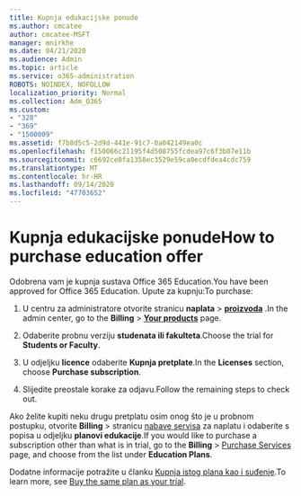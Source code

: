 ```yaml
---
title: Kupnja edukacijske ponude
ms.author: cmcatee
author: cmcatee-MSFT
manager: mnirkhe
ms.date: 04/21/2020
ms.audience: Admin
ms.topic: article
ms.service: o365-administration
ROBOTS: NOINDEX, NOFOLLOW
localization_priority: Normal
ms.collection: Adm_O365
ms.custom:
- "328"
- "369"
- "1500009"
ms.assetid: f7b8d5c5-2d9d-441e-91c7-0a042149ea0c
ms.openlocfilehash: f150066c21195f4d508755fcdea97c6f3b07e11b
ms.sourcegitcommit: c6692ce0fa1358ec3529e59ca0ecdfdea4cdc759
ms.translationtype: MT
ms.contentlocale: hr-HR
ms.lasthandoff: 09/14/2020
ms.locfileid: "47703652"
---
```

# <a name="how-to-purchase-education-offer"></a><span data-ttu-id="4247b-102">Kupnja edukacijske ponude</span><span class="sxs-lookup"><span data-stu-id="4247b-102">How to purchase education offer</span></span>

<span data-ttu-id="4247b-103">Odobrena vam je kupnja sustava Office 365 Education.</span><span class="sxs-lookup"><span data-stu-id="4247b-103">You have been approved for Office 365 Education.</span></span> <span data-ttu-id="4247b-104">Upute za kupnju:</span><span class="sxs-lookup"><span data-stu-id="4247b-104">To purchase:</span></span>
  
1. <span data-ttu-id="4247b-105">U centru za administratore otvorite stranicu **naplata** \> **[proizvoda](https://go.microsoft.com/fwlink/p/?linkid=842054)** .</span><span class="sxs-lookup"><span data-stu-id="4247b-105">In the admin center, go to the **Billing** \> **[Your products](https://go.microsoft.com/fwlink/p/?linkid=842054)** page.</span></span>

2. <span data-ttu-id="4247b-106">Odaberite probnu verziju **studenata ili fakulteta**.</span><span class="sxs-lookup"><span data-stu-id="4247b-106">Choose the trial for **Students or Faculty**.</span></span>

3. <span data-ttu-id="4247b-107">U odjeljku **licence** odaberite **Kupnja pretplate**.</span><span class="sxs-lookup"><span data-stu-id="4247b-107">In the **Licenses** section, choose **Purchase subscription**.</span></span>

4. <span data-ttu-id="4247b-108">Slijedite preostale korake za odjavu.</span><span class="sxs-lookup"><span data-stu-id="4247b-108">Follow the remaining steps to check out.</span></span>

<span data-ttu-id="4247b-109">Ako želite kupiti neku drugu pretplatu osim onog što je u probnom postupku, otvorite **Billing** \> stranicu [nabave servisa](https://go.microsoft.com/fwlink/p/?linkid=868433) za naplatu i odaberite s popisa u odjeljku **planovi edukacije**.</span><span class="sxs-lookup"><span data-stu-id="4247b-109">If you would like to purchase a subscription other than what is in trial, go to the **Billing** \> [Purchase Services](https://go.microsoft.com/fwlink/p/?linkid=868433) page, and choose from the list under **Education Plans**.</span></span>

<span data-ttu-id="4247b-110">Dodatne informacije potražite u članku [Kupnja istog plana kao i suđenje](https://docs.microsoft.com/microsoft-365/commerce/subscriptions-and-billing/buy-a-subscription-from-your-free-trial#buy-the-same-plan-as-your-trial).</span><span class="sxs-lookup"><span data-stu-id="4247b-110">To learn more, see [Buy the same plan as your trial](https://docs.microsoft.com/microsoft-365/commerce/subscriptions-and-billing/buy-a-subscription-from-your-free-trial#buy-the-same-plan-as-your-trial).</span></span>